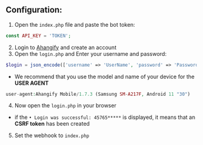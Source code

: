




**Configuration:**
---------

1. Open the `index.php` file and paste the bot token:
```php
const API_KEY = 'TOKEN';
```
2. Login to [Ahangify](https://ahangify/login) and create an account
3. Open the `login.php` and Enter your username and password:
```php
$login = json_encode(['username' => 'UserName', 'password' => 'Password']);
  ```
  
  - We recommend that you use the model and name of your device for the **USER AGENT**
  ```php
  user-agent:Ahangify Mobile/1.7.3 (Samsung SM-A217F, Android 11 "30")
  ```

4. Now open the `login.php` in your browser

* if the `• Login was successful: 45765*****` is displayed, it means that an **CSRF token** has been created


5. Set the webhook to `index.php`

